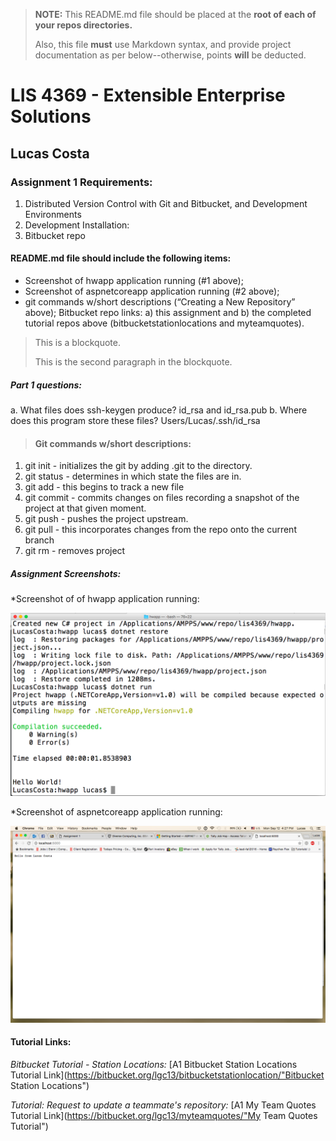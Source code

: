 > **NOTE:** This README.md file should be placed at the **root of each of your repos directories.**
>
>Also, this file **must** use Markdown syntax, and provide project documentation as per below--otherwise, points **will** be deducted.
>

# LIS 4369 - Extensible Enterprise Solutions

## Lucas Costa

### Assignment 1 Requirements:

1. Distributed Version Control with Git and Bitbucket, and Development Environments
2. Development Installation:
3. Bitbucket repo


#### README.md file should include the following items:

* Screenshot of hwapp application running (#1 above);
* Screenshot of aspnetcoreapp application running (#2 above);
* git commands w/short descriptions (“Creating a New Repository” above);
Bitbucket repo links: a) this assignment and b) the completed tutorial repos above (bitbucketstationlocations and myteamquotes).

> This is a blockquote.
>
> This is the second paragraph in the blockquote.

##### Part 1 questions:
a. What files does ssh-keygen produce?
  id_rsa and id_rsa.pub
b. Where does this program store these files?
  Users/Lucas/.ssh/id_rsa

> #### Git commands w/short descriptions:

1. git init - initializes the git by adding .git to the directory.
2. git status - determines in which state the files are in.
3. git add - this begins to track a new file
4. git commit - commits changes on files recording a snapshot of the project at that given moment.
5. git push - pushes the project upstream.
6. git pull - this incorporates changes from the repo onto the current branch
7. git rm - removes project

##### Assignment Screenshots:

*Screenshot of of hwapp application running:

![hwapp application screenshot](img/hwapp.png)

*Screenshot of aspnetcoreapp application running:

![aspnetcoreapp application Screenshot](img/dotnet.png)


#### Tutorial Links:

*Bitbucket Tutorial - Station Locations:*
[A1 Bitbucket Station Locations Tutorial Link](https://bitbucket.org/lgc13/bitbucketstationlocation/"Bitbucket Station Locations")

*Tutorial: Request to update a teammate's repository:*
[A1 My Team Quotes Tutorial Link](https://bitbucket.org/lgc13/myteamquotes/"My Team Quotes Tutorial")
